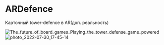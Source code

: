 # ARDefence
Карточный tower-defence в AR(доп. реальность)

![The_future_of_board_games_Playing_the_tower_defense_game_powered](https://user-images.githubusercontent.com/72213265/188623112-6218bbed-a4c3-4336-aed9-e1f3a43c5b3d.gif)
![photo_2022-07-30_17-45-14](https://user-images.githubusercontent.com/72213265/188624934-e229ff00-5764-488a-a368-8dc984cd72b1.jpg)
